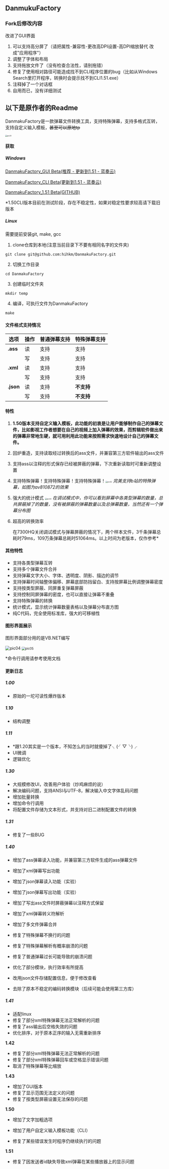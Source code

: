 ## DanmukuFactory


### Fork后修改内容
改进了GUI界面
1. 可以支持高分屏了（请把属性-兼容性-更改高DPI设置-高DPI缩放替代 改成"应用程序"）
2. 调整了字体和布局
3. 支持拖放文件了（没有检查合法性，请别拖错）
4. 修复了使用相对路径可能造成找不到CLI程序位置的bug（比如从Windows Search里打开程序，转换时会提示找不到CLI1.51.exe）
5. 注释掉了一个对话框
6. 自用而已，没有详细测试


## 以下是原作者的Readme


DanmakuFactory是一款弹幕文件转换工具，支持特殊弹幕，支持多格式互转，支持自定义输入模板，~~甚至可以原地tp~~

<img src="images/01.png" alt="pic01" style="zoom: 38%;" />



#### 获取

##### Windows

[DanmakuFactory_GUI  Beta(推荐 - 更新到1.51 - 蓝奏云)](https://hihkm.lanzous.com/b01hjk83e)

[DanmakuFactory_CLI  Beta(更新到1.51 - 蓝奏云)](https://hihkm.lanzous.com/i9pU4dsdl7c)

[DanmakuFactory_1.51  Beta(GITHUB)](https://github.com/hihkm/DanmakuFactory/releases)

*1.50CLI版本目前在测试阶段，存在不稳定性，如果对稳定性要求较高请下载旧版本



##### Linux

需要提前安装git, make, gcc

1. clone仓库到本地(注意当前目录下不要有相同名字的文件夹)

```shell
git clone git@github.com:hihkm/DanmakuFactory.git
```

2. 切换工作目录

```shell
cd DanmakuFactory
```

3. 创建临时文件夹

```shell
mkdir temp
```

4. 编译，可执行文件为DanmakuFactory

```shell
make
```



#### 文件格式支持情况

| 选项      | 操作 | 普通弹幕支持 | 特殊弹幕支持 |
| --------- | ---- | ------------ | ------------ |
| **.ass**  | 读   | 支持         | 支持         |
|           | 写   | 支持         | 支持         |
| **.xml**  | 读   | 支持         | 支持         |
|           | 写   | 支持         | 支持         |
| **.json** | 读   | 支持         | **不支持**   |
|           | 写   | 支持         | **不支持**   |



#### 特性

1. **1.50版本支持自定义输入模板，此功能的初衷是让用户能够制作自己的弹幕文件，比如影视工作者想要在自己的视频上加入弹幕的效果，而剪辑软件做出来的弹幕非常地生硬，就可用利用此功能来按照需求快速地设计自己的弹幕文件。**

2. 回炉重造，支持读取经过转换后的ass文件，并兼容第三方软件输出的ass文件

3. 支持ass以注释的形式保存已经被屏蔽的弹幕，下次重新读取时可重新调整设置

4. 支持特殊弹幕！支持特殊弹幕！支持特殊弹幕！<img src="images/02.png" alt="pic02" style="zoom:38%;" /> 
   *完美支持b站的特殊弹幕，如图为av810872的效果*

5. 强大的统计模式
   <img src="images/03.png" alt="pic03" style="zoom:38%;" />
   *在调试模式中，你可以看到屏幕中各类型弹幕的数量，总共屏蔽掉了的数量，没有被屏蔽的弹幕数量以及总弹幕数量，当然还有一个弹幕分布图*

6. 超高的转换效率

   在7300HQ关闭调试模式与弹幕屏蔽的情况下，两个样本文件，3千条弹幕总耗时79ms，109万条弹幕总耗时51064ms。以上时间为老版本，仅作参考*



#### 其他特性

- 支持各类型弹幕互转
- 支持多个弹幕文件合并
- 支持弹幕文字大小、字体、透明度、阴影、描边的调节
- 支持弹幕时间轴整体偏移、屏幕底部防挡留白、支持按屏幕比例调整弹幕密度
- 支持按类型屏蔽、同屏重复弹幕屏蔽
- 支持控制同屏弹幕的密度，也可以直接让弹幕不重叠
- 支持特殊弹幕的转换
- 统计模式，显示统计弹幕数量表格以及弹幕分布直方图
- 纯C代码，完全使用标准库，强大的可移植性



#### 图形界面展示

图形界面部分用的是VB.NET编写

<img src="images/04.png" alt="pic04" style="zoom:90%;" />

<img src="images/05.png" alt="pic05" style="zoom:70%;" />



*命令行调用请参考使用文档



#### 更新日志

##### 1.00
- 原始的一坨可读性爆炸版本

##### 1.10
- 结构调整

##### 1.11
- *跟1.20其实是一个版本，不知怎么的当时就傻掉了╮(╯▽╰)╭
- UI微调
- 逻辑优化

##### 1.30
- 大规模修改UI，改善用户体验（炒鸡麻烦的说）
- 解决编码问题，支持ANSI与UTF-8，解决输入中文字体乱码问题
- 增加批量转换
- 增加命令行调用
- 将配置文件存储为文本形式，并支持对旧二进制配置文件的转换

##### 1.31

- 修复了一些BUG

##### 1.40

- 增加了ass弹幕读入功能，并兼容第三方软件生成的ass弹幕文件
- 增加了xml弹幕写出功能
- 增加了json弹幕读入功能（实验）
- 增加了json弹幕写出功能（实验）
- 增加了写出ass文件时屏蔽弹幕以注释方式保留
- 增加了xml弹幕转义符解析
- 增加了多文件弹幕合并
- 修复了特殊弹幕不换行的问题
- 修复了特殊弹幕解析有概率崩溃的问题
- 修复了普通弹幕过长可能导致的崩溃问题

- 优化了部分模块，执行效率有所提高
- 改用json文件存储配置信息，便于修改查看

- 去除了原本不稳定的编码转换模块（后续可能会使用第三方库）

##### 1.41

- 适配linux
- 修复了部分xml特殊弹幕无法正常解析的问题
- 修复了ass输出后空格失效的问题
- 优化排序，对于原本正序的输入无需重新排序

**1.42**

- 修复了部分xml特殊弹幕无法正常解析的问题
- 修复了部分xml特殊弹幕回车或空格显示错误问题
- 取消了特殊弹幕等比缩放

**1.43**

- 增加了GUI版本
- 修复了显示范围无法定义的问题
- 修复了按类型屏蔽设置无法保存的问题

**1.50**

- 增加了文字加粗选项

- 增加了用户自定义输入模板功能（CLI）

- 修复了某些错误发生时程序仍继续执行的问题

**1.51**

- 修复了因发送者id缺失导致xml弹幕在某些播放器上的显示问题
